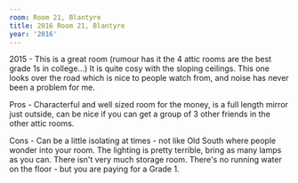 ```yaml
---
room: Room 21, Blantyre
title: 2016 Room 21, Blantyre
year: '2016'
---
```


2015 - This is a great room (rumour has it the 4 attic rooms are the best grade 1s in college...) It is quite cosy with the sloping ceilings. This one looks over the road which is nice to people watch from, and noise has never been a problem for me.

Pros - Characterful and well sized room for the money, is a full length mirror just outside, can be nice if you can get a group of 3 other friends in the other attic rooms.

Cons - Can be a little isolating at times - not like Old South where people wonder into your room. The lighting is pretty terrible, bring as many lamps as you can. There isn't very much storage room. There's no running water on the floor - but you are paying for a Grade 1.